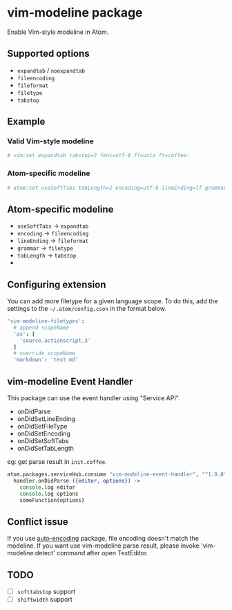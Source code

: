 # vim-modeline package

Enable Vim-style modeline in Atom.

## Supported options

- `expandtab` / `noexpandtab`
- `fileencoding`
- `fileformat`
- `filetype`
- `tabstop`

## Example

### Valid Vim-style modeline

```coffeescript
# vim:set expandtab tabstop=2 fenc=utf-8 ff=unix ft=coffee:
```

### Atom-specific modeline

```coffeescript
# atom:set useSoftTabs tabLength=2 encoding=utf-8 lineEnding=lf grammar=coffee:
```

## Atom-specific modeline

- `useSoftTabs` -> `expandtab`
- `encoding` -> `fileencoding`
- `lineEnding` -> `fileformat`
- `grammar` -> `filetype`
- `tabLength` -> `tabstop`
-
## Configuring extension

You can add more filetype for a given language scope.
To do this, add the settings to the `~/.atom/config.cson` in the format below.

```coffeescript
'vim-modeline-filetypes':
  # append scopeName
  'as': [
    'source.actionscript.3'
  ]
  # override scopeName
  'markdown': 'text.md'
```

## vim-modeline Event Handler

This package can use the event handler using "Service API".

- onDidParse
- onDidSetLineEnding
- onDidSetFileType
- onDidSetEncoding
- onDidSetSoftTabs
- onDidSetTabLength

eg: get parse result in `init.coffee`.

```coffeescript
atom.packages.serviceHub.consume "vim-modeline-event-handler", "^1.0.0", (handler) ->
  handler.onDidParse ({editor, options}) ->
    console.log editor
    console.log options
    someFunction(options)
```

## Conflict issue

If you use [auto-encoding](https://atom.io/packages/auto-encoding) package, file encoding doesn't match the modeline.
If you want use vim-modeline parse result, please invoke 'vim-modeline:detect' command after open TextEditor.

## TODO

- [ ] `softtabstop` support
- [ ] `shiftwidth` support

